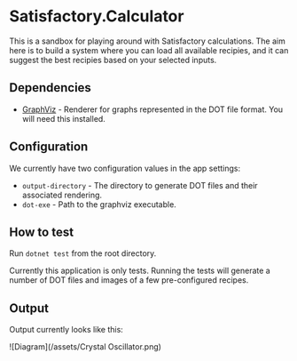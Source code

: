 # Satisfactory.Calculator

This is a sandbox for playing around with Satisfactory calculations. The aim here is to build a system where you can load all available recipies, and it can suggest the best recipies based on your selected inputs.

## Dependencies

* [GraphViz](https://www.graphviz.org/download/) - Renderer for graphs represented in the DOT file format. You will need this installed.

## Configuration
We currently have two configuration values in the app settings:

* `output-directory` - The directory to generate DOT files and their associated rendering.
* `dot-exe` - Path to the graphviz executable.

## How to test

Run `dotnet test` from the root directory.

Currently this application is only tests. Running the tests will generate a number of DOT files and images of a few pre-configured recipes.

## Output

Output currently looks like this:

![Diagram](/assets/Crystal Oscillator.png)